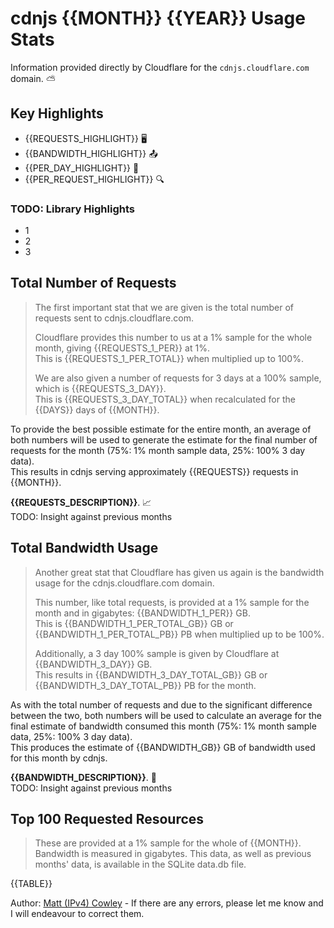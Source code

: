 # cdnjs {{MONTH}} {{YEAR}} Usage Stats
Information provided directly by Cloudflare for the `cdnjs.cloudflare.com` domain. ⛅️

## Key Highlights
 - {{REQUESTS_HIGHLIGHT}} 🖥
 - {{BANDWIDTH_HIGHLIGHT}} 📤
 - {{PER_DAY_HIGHLIGHT}} 🤯
 - {{PER_REQUEST_HIGHLIGHT}} 🔍
 
### TODO: Library Highlights
 - 1
 - 2
 - 3

## Total Number of Requests
> The first important stat that we are given is the total number of requests sent to cdnjs.cloudflare.com.
> 
> Cloudflare provides this number to us at a 1% sample for the whole month, giving {{REQUESTS_1_PER}} at 1%.\
> This is {{REQUESTS_1_PER_TOTAL}} when multiplied up to 100%.
> 
> We are also given a number of requests for 3 days at a 100% sample, which is {{REQUESTS_3_DAY}}.\
> This is {{REQUESTS_3_DAY_TOTAL}} when recalculated for the {{DAYS}} days of {{MONTH}}.

To provide the best possible estimate for the entire month, an average of both numbers will be used to generate the
 estimate for the final number of requests for the month (75%: 1% month sample data, 25%: 100% 3 day data).\
This results in cdnjs serving approximately {{REQUESTS}} requests in {{MONTH}}.

**{{REQUESTS_DESCRIPTION}}**. 📈\
TODO: Insight against previous months

## Total Bandwidth Usage
> Another great stat that Cloudflare has given us again is the bandwidth usage for the cdnjs.cloudflare.com domain.
> 
> This number, like total requests, is provided at a 1% sample for the month and in gigabytes: {{BANDWIDTH_1_PER}} GB.\
> This is {{BANDWIDTH_1_PER_TOTAL_GB}} GB or {{BANDWIDTH_1_PER_TOTAL_PB}} PB when multiplied up to be 100%.
> 
> Additionally, a 3 day 100% sample is given by Cloudflare at {{BANDWIDTH_3_DAY}} GB.\
> This results in {{BANDWIDTH_3_DAY_TOTAL_GB}} GB or {{BANDWIDTH_3_DAY_TOTAL_PB}} PB for the month.

As with the total number of requests and due to the significant difference between the two, both numbers will be used to
 calculate an average for the final estimate of bandwidth consumed this month (75%: 1% month sample data, 25%: 100% 3
 day data).\
This produces the estimate of {{BANDWIDTH_GB}} GB of bandwidth used for this month by cdnjs.

**{{BANDWIDTH_DESCRIPTION}}**. 🤯\
TODO: Insight against previous months

## Top 100 Requested Resources
> These are provided at a 1% sample for the whole of {{MONTH}}.
> Bandwidth is measured in gigabytes.
> This data, as well as previous months' data, is available in the SQLite data.db file.

{{TABLE}}

Author: [Matt (IPv4) Cowley](https://mattcowley.co.uk) - If there are any errors, please let me know and I will
 endeavour to correct them.
